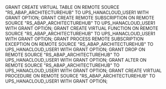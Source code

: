 

GRANT CREATE VIRTUAL TABLE ON REMOTE SOURCE "RS_ABAP_ARCHITECTUREHUB" TO UPS_HANACLOUD_USER1 WITH GRANT OPTION;
GRANT CREATE REMOTE SUBSCRIPTION ON REMOTE SOURCE "RS_ABAP_ARCHITECTUREHUB" TO UPS_HANACLOUD_USER1 WITH GRANT OPTION;
GRANT CREATE VIRTUAL FUNCTION ON REMOTE SOURCE "RS_ABAP_ARCHITECTUREHUB" TO UPS_HANACLOUD_USER1 WITH GRANT OPTION;
GRANT PROCESS REMOTE SUBSCRIPTION EXCEPTION ON REMOTE SOURCE "RS_ABAP_ARCHITECTUREHUB" TO UPS_HANACLOUD_USER1 WITH GRANT OPTION;
GRANT DROP ON REMOTE SOURCE "RS_ABAP_ARCHITECTUREHUB" TO UPS_HANACLOUD_USER1 WITH GRANT OPTION;
GRANT ALTER ON REMOTE SOURCE "RS_ABAP_ARCHITECTUREHUB" TO UPS_HANACLOUD_USER1 WITH GRANT OPTION;
GRANT CREATE VIRTUAL PROCEDURE ON REMOTE SOURCE "RS_ABAP_ARCHITECTUREHUB" TO UPS_HANACLOUD_USER1 WITH GRANT OPTION;
